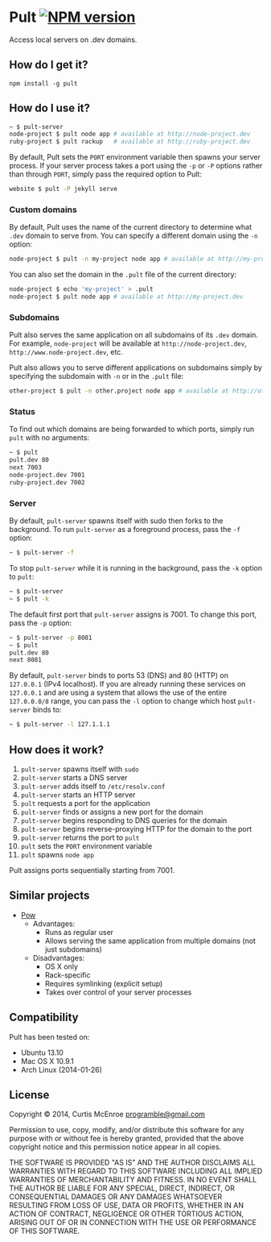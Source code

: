# Pult [![NPM version](https://badge.fury.io/js/pult.png)](http://badge.fury.io/js/pult)

Access local servers on .dev domains.

## How do I get it?

```
npm install -g pult
```

## How do I use it?

```sh
~ $ pult-server
node-project $ pult node app # available at http://node-project.dev
ruby-project $ pult rackup   # available at http://ruby-project.dev
```

By default, Pult sets the `PORT` environment variable then spawns your
server process. If your server process takes a port using the `-p` or
`-P` options rather than through `PORT`, simply pass the required option
to Pult:

```sh
website $ pult -P jekyll serve
```

### Custom domains

By default, Pult uses the name of the current directory to determine
what `.dev` domain to serve from. You can specify a different domain
using the `-n` option:

```sh
node-project $ pult -n my-project node app # available at http://my-project.dev
```

You can also set the domain in the `.pult` file of the current
directory:

```sh
node-project $ echo 'my-project' > .pult
node-project $ pult node app # available at http://my-project.dev
```

### Subdomains

Pult also serves the same application on all subdomains of its `.dev`
domain. For example, `node-project` will be available at
`http://node-project.dev`, `http://www.node-project.dev`, etc.

Pult also allows you to serve different applications on subdomains
simply by specifying the subdomain with `-n` or in the `.pult` file:

```sh
other-project $ pult -n other.project node app # available at http://other.project.dev
```

### Status

To find out which domains are being forwarded to which ports, simply run
`pult` with no arguments:

```sh
~ $ pult
pult.dev 80
next 7003
node-project.dev 7001
ruby-project.dev 7002
```

### Server

By default, `pult-server` spawns itself with sudo then forks to the
background. To run `pult-server` as a foreground process, pass the `-f`
option:

```sh
~ $ pult-server -f
```

To stop `pult-server` while it is running in the background, pass the
`-k` option to `pult`:

```sh
~ $ pult-server
~ $ pult -k
```

The default first port that `pult-server` assigns is 7001. To change
this port, pass the `-p` option:

```sh
~ $ pult-server -p 8081
~ $ pult
pult.dev 80
next 8081
```

By default, `pult-server` binds to ports 53 (DNS) and 80 (HTTP) on
`127.0.0.1` (IPv4 localhost). If you are already running these services
on `127.0.0.1` and are using a system that allows the use of the entire
`127.0.0.0/8` range, you can pass the `-l` option to change which host
`pult-server` binds to:

```sh
~ $ pult-server -l 127.1.1.1
```

## How does it work?

1. `pult-server` spawns itself with `sudo`
2. `pult-server` starts a DNS server
3. `pult-server` adds itself to `/etc/resolv.conf`
4. `pult-server` starts an HTTP server
5. `pult` requests a port for the application
  1. `pult-server` finds or assigns a new port for the domain
  2. `pult-server` begins responding to DNS queries for the domain
  3. `pult-server` begins reverse-proxying HTTP for the domain to the
     port
  4. `pult-server` returns the port to `pult`
6. `pult` sets the `PORT` environment variable
7. `pult` spawns `node app`

Pult assigns ports sequentially starting from 7001.

## Similar projects

* [Pow](http://pow.cx/)
  * Advantages:
    * Runs as regular user
    * Allows serving the same application from multiple domains (not
      just subdomains)
  * Disadvantages:
    * OS X only
    * Rack-specific
    * Requires symlinking (explicit setup)
    * Takes over control of your server processes

## Compatibility

Pult has been tested on:

* Ubuntu 13.10
* Mac OS X 10.9.1
* Arch Linux (2014-01-26)

## License

Copyright © 2014, Curtis McEnroe <programble@gmail.com>

Permission to use, copy, modify, and/or distribute this software for any
purpose with or without fee is hereby granted, provided that the above
copyright notice and this permission notice appear in all copies.

THE SOFTWARE IS PROVIDED "AS IS" AND THE AUTHOR DISCLAIMS ALL WARRANTIES
WITH REGARD TO THIS SOFTWARE INCLUDING ALL IMPLIED WARRANTIES OF
MERCHANTABILITY AND FITNESS. IN NO EVENT SHALL THE AUTHOR BE LIABLE FOR
ANY SPECIAL, DIRECT, INDIRECT, OR CONSEQUENTIAL DAMAGES OR ANY DAMAGES
WHATSOEVER RESULTING FROM LOSS OF USE, DATA OR PROFITS, WHETHER IN AN
ACTION OF CONTRACT, NEGLIGENCE OR OTHER TORTIOUS ACTION, ARISING OUT OF
OR IN CONNECTION WITH THE USE OR PERFORMANCE OF THIS SOFTWARE.
